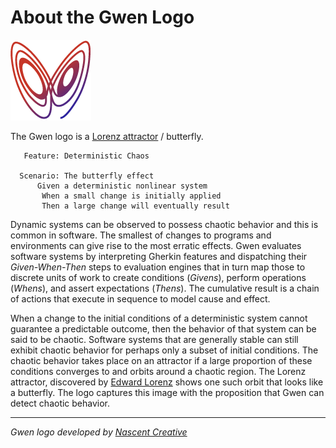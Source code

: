 About the Gwen Logo
===================

![Gwen Logo](img/gwen-attractor.png)

The Gwen logo is a
[Lorenz attractor](http://en.m.wikipedia.org/wiki/Lorenz_attractor) / 
butterfly. 
    
```
   Feature: Deterministic Chaos
    
  Scenario: The butterfly effect
      Given a deterministic nonlinear system
       When a small change is initially applied
       Then a large change will eventually result
```
 
Dynamic systems can be observed to possess chaotic behavior and this is common 
in software. The smallest of changes to programs and environments can give 
rise to the most erratic effects. Gwen evaluates software systems by 
interpreting Gherkin features and dispatching their _Given-When-Then_ steps to 
evaluation engines that in turn map those to discrete units of work to create 
conditions (_Givens_), perform operations (_Whens_), and assert expectations 
(_Thens_). The cumulative result is a chain of actions that execute in sequence 
to model cause and effect. 

When a change to the initial conditions of a deterministic system cannot 
guarantee a predictable outcome, then the behavior of that system can be said 
to be chaotic. Software systems that are generally stable can still exhibit 
chaotic behavior for perhaps only a subset of initial conditions. The chaotic 
behavior takes place on an attractor if a large proportion of these conditions 
converges to and orbits around a chaotic region. The Lorenz attractor, 
discovered by [Edward Lorenz](http:s//en.wikipedia.org/wiki/Edward_Lorenz) 
shows one such orbit that looks like a butterfly. The logo captures this image 
with the proposition that Gwen can detect chaotic behavior.

***

<em>Gwen logo developed by [Nascent Creative](http://www.nascentcreative.com.au)</em>
